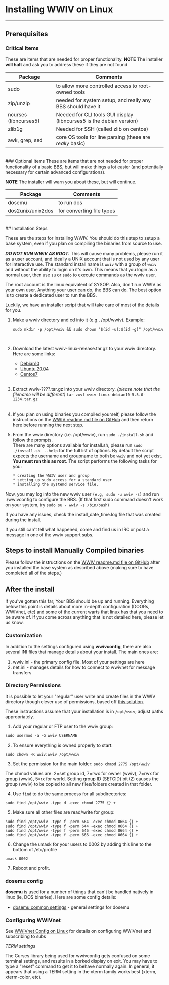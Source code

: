 # Installing WWIV on Linux
***

## Prerequisites

### Critical Items
These are items that are needed for proper functionality.
**NOTE** The installer **will halt** and ask you to address these if they are not found

Package | Comments
------- | ----------
sudo | to allow more controlled access to root-owned tools
zip/unzip | needed for system setup, and really any BBS should have it
ncurses (libncurses5)| Needed for CLI tools GUI display (libncurses5 is the debian version)
zlib1g | Needed for SSH (called zlib on centos)
awk, grep, sed | core OS tools for line parsing (these are _really_ basic)

<br/>
### Optional Items
These are items that are not needed for proper functionality of a basic BBS, but will make things
a lot easier (and potentially necessary for certain advanced configurations).

**NOTE** The installer will warn you about these, but will continue.

Package | Comments
------- | ----------
dosemu | to run dos|based doors and utilities  
dos2unix/unix2dos | for converting file types  



<br/>
## Installation Steps

These are the steps for installing WWIV.  You should do this step to setup
a base system, even if you plan on compiling the binaries from source to use.

_**DO NOT RUN WWIV AS ROOT.**_ This will cause many problems, please run it
as a user account, and ideally a UNIX account that is not used by any
user for interactive use.  The standard install name is ```wwiv``` with
a group of ```wwiv``` and without the ability to login on it's own.  This
means that you login as a normal user, then use ```su``` or ```sudo``` to
execute commands as the wwiv user.

The root account is the linux equivalent of SYSOP. Also, don't run WWIV
as your own user. Anything your user can do, the BBS can do. The best
option is to create a dedicated user to run the BBS.

Luckily, we have an installer script that will take care of most of the
details for you.

1. Make a wwiv directory and cd into it (e.g., /opt/wwiv).
   Example:<br/> 
   ```
   sudo mkdir -p /opt/wwiv && sudo chown "$(id -u):$(id -g)" /opt/wwiv
   ```
   <br/>
2. Download the latest wwiv-linux-release.tar.gz to your wwiv directory.
   Here are some links: 
     * [Debian10](https://build.wwivbbs.org/jenkins/job/wwiv/label=linux-debian10/lastSuccessfulBuild/)
     * [Ubuntu 20.04](https://build.wwivbbs.org/jenkins/job/wwiv/label=linux-ubuntu2004/lastSuccessfulBuild/)
     * [Centos7](https://build.wwivbbs.org/jenkins/job/wwiv/label=linux-centos7/lastSuccessfulBuild/)  
   <br/>
3. Extract wwiv-????.tar.gz into your wwiv directory.
   *(please note that the filename will be different)* 
       ```
		   tar zxvf wwiv-linux-debian10-5.5.0-1234.tar.gz
       ```   
   <br/>
4. If you plan on using binaries you compiled yourself, please follow the
   instructions on the [WWIV readme.md file on GitHub](https://github.com/wwivbbs/wwiv#building-on-linux)
   and then return here before running the next step.

5. From the wwiv directory (i.e. /opt/wwiv), run ``sudo ./install.sh`` and
   follow the prompts.
   <br/>
   There are many options available for install.sh,
   please run ```sudo ./install.sh  --help``` for the full list of options. 
   By default the script expects the username and groupname to both be 
   ```wwiv``` and not yet exist.
   <br/>
   **You must run this as root**.  The script performs the following tasks
   for you:

       * creating the WWIV user and group
       * setting up sudo access for a standard user
       * installing the systemd service file.  

Now, you may log into the new wwiv user ``(e.g, sudo -u wwiv -s)`` and run ./wwivconfig
to configure the BBS.
(If that first sudo command doesn't work on your system, try 
```sudo su - wwiv -s /bin/bash```)

If you have any issues, check the install_date_time.log file that was created
during the install.  

If you still can't tell what happened, come and find us in IRC or post a message
in one of the wwiv support subs.

## Steps to install Manually Compiled binaries

Please follow the instructions on the 
[WWIV readme.md file on GitHub](https://github.com/wwivbbs/wwiv#building-one-linux)
after you installed the base system as described above (making sure to have
completed all of the steps.)

## After the install

If you've gotten this far, Your BBS should be up and running. Everything below
this point is details about more in-depth configuration (DOORs, WWIVnet, etc) 
and some of the current warts that linux has that you need to be aware of. 
If you come across anything that is not detailed here, please let us know.

### Customization
In addition to the settings configured using **wwivconfig**, there are also 
several INI files that manage details about your install.  The main ones are:

1. wwiv.ini - the primary config file.  Most of your settings are here
1. net.ini - manages details for how to connect to wwivnet for message transfers

### Directory Permissions

It is possible to let your "regular" user write and create files in the WWIV 
directory though clever use of permissions, based off [this solution](https://askubuntu.com/questions/647392/user-access-to-ftp-and-at-same-time-set-www-data-as-owner-group).  

These instructions assume that your installation is in `/opt/wwiv`; adjust paths appropriately.

1. Add your regular or FTP user to the wwiv group: 

`sudo usermod -a -G wwiv USERNAME`

2. To ensure everything is owned properly to start: 

`sudo chown -R wwiv:wwiv /opt/wwiv`

3. Set the permission for the main folder: `sudo chmod 2775 /opt/wwiv`

The chmod values are: 2=set group id, 7=rwx for owner (wwiv), 7=rwx for group 
(wwiv), 5=rx for world.  Setting group ID (SETGID) bit (2) causes the group 
(wwiv) to be copied to all new files/folders created in that folder. 

4. Use `find` to do the same process for all subdirectories: 

`sudo find /opt/wwiv -type d -exec chmod 2775 {} +`

5. Make sure all other files are read/write for group: 

```
sudo find /opt/wwiv -type f -perm 664 -exec chmod 0664 {} +
sudo find /opt/wwiv -type f -perm 644 -exec chmod 0664 {} + 
sudo find /opt/wwiv -type f -perm 646 -exec chmod 0664 {} +
sudo find /opt/wwiv -type f -perm 666 -exec chmod 0664 {} +
```

6. Change the umask for your users to 0002 by adding this line to the bottom of /etc/profile

`umask 0002`

7. Reboot and profit.

### dosemu config 

**dosemu** is used for a number of things that can't be handled natively in
linux (ie, DOS binaries). Here are some config details: 

* [dosemu common settings](../cfg/dosemu.md) - general settings for dosemu  

### Configuring WWIVnet 
See [WWIVnet Config on Linux](../network/wwivnet_linux.md) for details on
configuring WWIVnet and subscribing to subs

_TERM settings_

The Curses library being used for wwivconfig gets confused on some terminal
settings, and results in a borked display on exit. You may have to type a
"reset" command to get it to behave normally again. In general, it appears
that using a TERM setting in the xterm family works best (xterm, 
xterm-color, etc).

